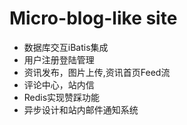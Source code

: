 # Micro-blog-like site
- 数据库交互iBatis集成
- 用户注册登陆管理
- 资讯发布，图片上传,资讯首页Feed流
- 评论中心，站内信
- Redis实现赞踩功能
- 异步设计和站内邮件通知系统
